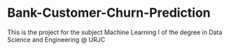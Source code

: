 # Bank-Customer-Churn-Prediction
This is the project for the subject Machine Learning I of the degree in Data Science and Engineering @ URJC
